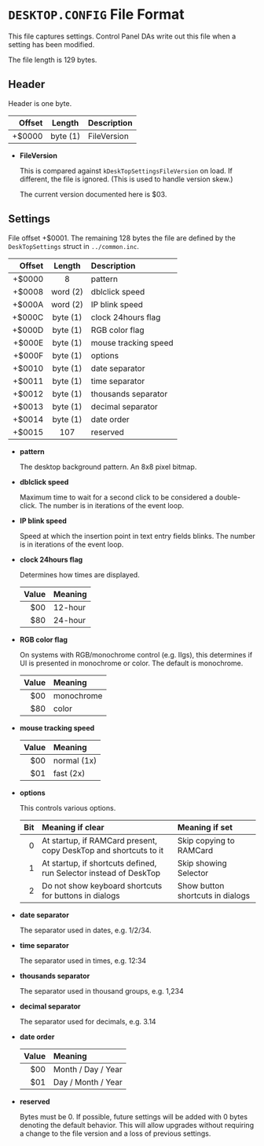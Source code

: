 # `DESKTOP.CONFIG` File Format

This file captures settings. Control Panel DAs write out this file
when a setting has been modified.

The file length is 129 bytes.

## Header

Header is one byte.

|  Offset  |  Length    | Description      |
|---------:|:----------:|:-----------------|
|  +$0000  |  byte (1)  | FileVersion      |

* **FileVersion**

   This is compared against `kDeskTopSettingsFileVersion` on load. If
   different, the file is ignored. (This is used to handle version
   skew.)

   The current version documented here is $03.

## Settings

File offset +$0001. The remaining 128 bytes the file are defined by the
`DeskTopSettings` struct in `../common.inc`.

|  Offset  |  Length    | Description          |
|---------:|:----------:|:----------------------|
|  +$0000  |  8         | pattern              |
|  +$0008  |  word (2)  | dblclick speed       |
|  +$000A  |  word (2)  | IP blink speed       |
|  +$000C  |  byte (1)  | clock 24hours flag   |
|  +$000D  |  byte (1)  | RGB color flag       |
|  +$000E  |  byte (1)  | mouse tracking speed |
|  +$000F  |  byte (1)  | options              |
|  +$0010  |  byte (1)  | date separator       |
|  +$0011  |  byte (1)  | time separator       |
|  +$0012  |  byte (1)  | thousands separator  |
|  +$0013  |  byte (1)  | decimal separator    |
|  +$0014  |  byte (1)  | date order           |
|  +$0015  |  107       | reserved             |

* **pattern**

   The desktop background pattern. An 8x8 pixel bitmap.

* **dblclick speed**

   Maximum time to wait for a second click to be considered a
   double-click. The number is in iterations of the event loop.

* **IP blink speed**

   Speed at which the insertion point in text entry fields blinks. The
   number is in iterations of the event loop.

* **clock 24hours flag**

   Determines how times are displayed.

   | Value | Meaning        |
   |------:|:---------------|
   | $00   | 12-hour        |
   | $80   | 24-hour        |

* **RGB color flag**

   On systems with RGB/monochrome control (e.g. IIgs), this
   determines if UI is presented in monochrome or color. The
   default is monochrome.

   | Value | Meaning        |
   |------:|:---------------|
   | $00   | monochrome     |
   | $80   | color          |

* **mouse tracking speed**

   | Value | Meaning        |
   |------:|:---------------|
   | $00   | normal (1x)    |
   | $01   | fast (2x)      |

* **options**

   This controls various options.

   | Bit   | Meaning if clear                                                  | Meaning if set                          |
   |------:|:------------------------------------------------------------------|:----------------------------------------|
   | 0     | At startup, if RAMCard present, copy DeskTop and shortcuts to it  | Skip copying to RAMCard                 |
   | 1     | At startup, if shortcuts defined, run Selector instead of DeskTop | Skip showing Selector                   |
   | 2     | Do not show keyboard shortcuts for buttons in dialogs             | Show button shortcuts in dialogs        |

* **date separator**

   The separator used in dates, e.g. 1/2/34.

* **time separator**

   The separator used in times, e.g. 12:34

* **thousands separator**

   The separator used in thousand groups, e.g. 1,234

* **decimal separator**

   The separator used for decimals, e.g. 3.14

* **date order**

   | Value | Meaning            |
   |------:|:-------------------|
   | $00   | Month / Day / Year |
   | $01   | Day / Month / Year |

* **reserved**

   Bytes must be 0. If possible, future settings will be added with 0
   bytes denoting the default behavior. This will allow upgrades
   without requiring a change to the file version and a loss of
   previous settings.
